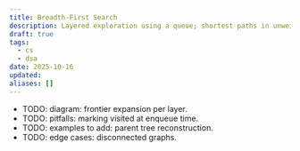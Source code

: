 ```yaml
---
title: Breadth-First Search
description: Layered exploration using a queue; shortest paths in unweighted graphs.
draft: true
tags:
  - cs
  - dsa
date: 2025-10-16
updated:
aliases: []
---
```

- TODO: diagram: frontier expansion per layer.
- TODO: pitfalls: marking visited at enqueue time.
- TODO: examples to add: parent tree reconstruction.
- TODO: edge cases: disconnected graphs.
